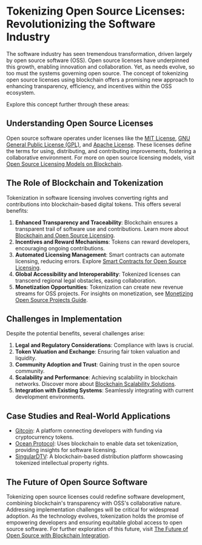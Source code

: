 # Tokenizing Open Source Licenses: Revolutionizing the Software Industry

The software industry has seen tremendous transformation, driven largely by open source software (OSS). Open source licenses have underpinned this growth, enabling innovation and collaboration. Yet, as needs evolve, so too must the systems governing open source. The concept of tokenizing open source licenses using blockchain offers a promising new approach to enhancing transparency, efficiency, and incentives within the OSS ecosystem.

Explore this concept further through these areas:

## Understanding Open Source Licenses

Open source software operates under licenses like the [MIT License](https://opensource.org/licenses/MIT), [GNU General Public License (GPL)](https://www.gnu.org/licenses/gpl-3.0.en.html), and [Apache License](https://www.apache.org/licenses/LICENSE-2.0). These licenses define the terms for using, distributing, and contributing improvements, fostering a collaborative environment. For more on open source licensing models, visit [Open Source Licensing Models on Blockchain](https://www.license-token.com/wiki/open-source-licensing-models-on-blockchain).

## The Role of Blockchain and Tokenization

Tokenization in software licensing involves converting rights and contributions into blockchain-based digital tokens. This offers several benefits:

1. **Enhanced Transparency and Traceability**: Blockchain ensures a transparent trail of software use and contributions. Learn more about [Blockchain and Open Source Licensing](https://www.license-token.com/wiki/blockchain-and-open-source-licensing).
2. **Incentives and Reward Mechanisms**: Tokens can reward developers, encouraging ongoing contributions.
3. **Automated Licensing Management**: Smart contracts can automate licensing, reducing errors. Explore [Smart Contracts for Open Source Licensing](https://www.license-token.com/wiki/smart-contracts-for-open-source-licensing).
4. **Global Accessibility and Interoperability**: Tokenized licenses can transcend regional legal obstacles, easing collaboration.
5. **Monetization Opportunities**: Tokenization can create new revenue streams for OSS projects. For insights on monetization, see [Monetizing Open Source Projects Guide](https://www.license-token.com/wiki/monetizing-open-source-projects-guide).

## Challenges in Implementation

Despite the potential benefits, several challenges arise:

1. **Legal and Regulatory Considerations**: Compliance with laws is crucial.
2. **Token Valuation and Exchange**: Ensuring fair token valuation and liquidity.
3. **Community Adoption and Trust**: Gaining trust in the open source community.
4. **Scalability and Performance**: Achieving scalability in blockchain networks. Discover more about [Blockchain Scalability Solutions](https://www.license-token.com/wiki/blockchain-scalability-solutions).
5. **Integration with Existing Systems**: Seamlessly integrating with current development environments.

## Case Studies and Real-World Applications

- [Gitcoin](https://gitcoin.co/): A platform connecting developers with funding via cryptocurrency tokens.
- [Ocean Protocol](https://oceanprotocol.com/): Uses blockchain to enable data set tokenization, providing insights for software licensing.
- [SingularDTV](https://www.singulardtv.com/): A blockchain-based distribution platform showcasing tokenized intellectual property rights.

## The Future of Open Source Software

Tokenizing open source licenses could redefine software development, combining blockchain's transparency with OSS's collaborative nature. Addressing implementation challenges will be critical for widespread adoption. As the technology evolves, tokenization holds the promise of empowering developers and ensuring equitable global access to open source software. For further exploration of this future, visit [The Future of Open Source with Blockchain Integration](https://www.license-token.com/wiki/the-future-of-open-source-with-blockchain-integration).